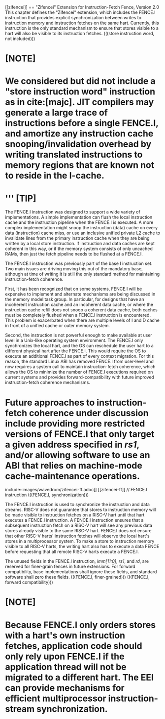 [[zifencei]]
\== "Zifencei" Extension for Instruction-Fetch Fence, Version 2.0
This chapter defines the "Zifencei" extension, which includes the
FENCE.I instruction that provides explicit synchronization between
writes to instruction memory and instruction fetches on the same hart.
Currently, this instruction is the only standard mechanism to ensure
that stores visible to a hart will also be visible to its instruction
fetches.
(((store instruction word, not included)))

# [NOTE]

We considered but did not include a "store instruction word"
instruction as in cite:[majc]. JIT compilers may generate a large trace of
instructions before a single FENCE.I, and amortize any instruction cache
snooping/invalidation overhead by writing translated instructions to
memory regions that are known not to reside in the I-cache.
===========================================================================

'''
[TIP]
=========================================================

The FENCE.I instruction was designed to support a wide variety of
implementations. A simple implementation can flush the local instruction
cache and the instruction pipeline when the FENCE.I is executed. A more
complex implementation might snoop the instruction (data) cache on every
data (instruction) cache miss, or use an inclusive unified private L2
cache to invalidate lines from the primary instruction cache when they
are being written by a local store instruction. If instruction and data
caches are kept coherent in this way, or if the memory system consists
of only uncached RAMs, then just the fetch pipeline needs to be flushed
at a FENCE.I.

The FENCE.I instruction was previously part of the base I instruction
set. Two main issues are driving moving this out of the mandatory base,
although at time of writing it is still the only standard method for
maintaining instruction-fetch coherence.

First, it has been recognized that on some systems, FENCE.I will be
expensive to implement and alternate mechanisms are being discussed in
the memory model task group. In particular, for designs that have an
incoherent instruction cache and an incoherent data cache, or where the
instruction cache refill does not snoop a coherent data cache, both
caches must be completely flushed when a FENCE.I instruction is
encountered. This problem is exacerbated when there are multiple levels
of I and D cache in front of a unified cache or outer memory system.

Second, the instruction is not powerful enough to make available at user
level in a Unix-like operating system environment. The FENCE.I only
synchronizes the local hart, and the OS can reschedule the user hart to
a different physical hart after the FENCE.I. This would require the OS
to execute an additional FENCE.I as part of every context migration. For
this reason, the standard Linux ABI has removed FENCE.I from user-level
and now requires a system call to maintain instruction-fetch coherence,
which allows the OS to minimize the number of FENCE.I executions
required on current systems and provides forward-compatibility with
future improved instruction-fetch coherence mechanisms.

Future approaches to instruction-fetch coherence under discussion
include providing more restricted versions of FENCE.I that only target a
given address specified in _rs1_, and/or allowing software to use an ABI
that relies on machine-mode cache-maintenance operations.
=========================================================================

include::images/wavedrom/zifencei-ff.adoc[]
[[zifencei-ff]]
//.FENCE.I instruction
(((FENCE.I, synchronization)))

The FENCE.I instruction is used to synchronize the instruction and data
streams. RISC-V does not guarantee that stores to instruction memory
will be made visible to instruction fetches on a RISC-V hart until that
hart executes a FENCE.I instruction. A FENCE.I instruction ensures that
a subsequent instruction fetch on a RISC-V hart will see any previous
data stores already visible to the same RISC-V hart. FENCE.I does _not_
ensure that other RISC-V harts' instruction fetches will observe the
local hart's stores in a multiprocessor system. To make a store to
instruction memory visible to all RISC-V harts, the writing hart also
has to execute a data FENCE before requesting that all remote RISC-V
harts execute a FENCE.I.

The unused fields in the FENCE.I instruction, _imm[11:0]_, _rs1_, and
_rd_, are reserved for finer-grain fences in future extensions. For
forward compatibility, base implementations shall ignore these fields,
and standard software shall zero these fields.
(((FENCE.I, finer-grained)))
(((FENCE.I, forward compatibility)))

# [NOTE]

Because FENCE.I only orders stores with a hart's own instruction
fetches, application code should only rely upon FENCE.I if the
application thread will not be migrated to a different hart. The EEI can
provide mechanisms for efficient multiprocessor instruction-stream
synchronization.
================================
